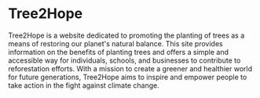 # Tree2Hope
Tree2Hope is a website dedicated to promoting the planting of trees as a means of restoring our planet's natural balance. This site provides information on the benefits of planting trees and offers a simple and accessible way for individuals, schools, and businesses to contribute to reforestation efforts. With a mission to create a greener and healthier world for future generations, Tree2Hope aims to inspire and empower people to take action in the fight against climate change.
